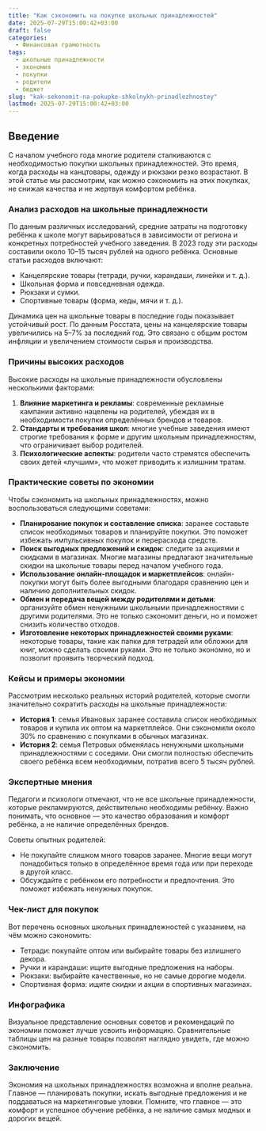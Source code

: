 ```yaml
---
title: "Как сэкономить на покупке школьных принадлежностей"
date: 2025-07-29T15:00:42+03:00
draft: false
categories:
  - Финансовая грамотность
tags:
  - школьные принадлежности
  - экономия
  - покупки
  - родители
  - бюджет
slug: "kak-sekonomit-na-pokupke-shkolnykh-prinadlezhnostey"
lastmod: 2025-07-29T15:00:42+03:00
---
```



## Введение

С началом учебного года многие родители сталкиваются с необходимостью покупки школьных принадлежностей. Это время, когда расходы на канцтовары, одежду и рюкзаки резко возрастают. В этой статье мы рассмотрим, как можно сэкономить на этих покупках, не снижая качества и не жертвуя комфортом ребёнка.

### Анализ расходов на школьные принадлежности

По данным различных исследований, средние затраты на подготовку ребёнка к школе могут варьироваться в зависимости от региона и конкретных потребностей учебного заведения. В 2023 году эти расходы составили около 10–15 тысяч рублей на одного ребёнка. Основные статьи расходов включают:

- Канцелярские товары (тетради, ручки, карандаши, линейки и т. д.).
- Школьная форма и повседневная одежда.
- Рюкзаки и сумки.
- Спортивные товары (форма, кеды, мячи и т. д.).

Динамика цен на школьные товары в последние годы показывает устойчивый рост. По данным Росстата, цены на канцелярские товары увеличились на 5–7% за последний год. Это связано с общим ростом инфляции и увеличением стоимости сырья и производства.

### Причины высоких расходов

Высокие расходы на школьные принадлежности обусловлены несколькими факторами:

1. **Влияние маркетинга и рекламы**: современные рекламные кампании активно нацелены на родителей, убеждая их в необходимости покупки определённых брендов и товаров.
2. **Стандарты и требования школ**: многие учебные заведения имеют строгие требования к форме и другим школьным принадлежностям, что ограничивает выбор родителей.
3. **Психологические аспекты**: родители часто стремятся обеспечить своих детей «лучшим», что может приводить к излишним тратам.

### Практические советы по экономии

Чтобы сэкономить на школьных принадлежностях, можно воспользоваться следующими советами:

- **Планирование покупок и составление списка**: заранее составьте список необходимых товаров и планируйте покупки. Это поможет избежать импульсивных покупок и перерасхода средств.
- **Поиск выгодных предложений и скидок**: следите за акциями и скидками в магазинах. Многие магазины предлагают значительные скидки на школьные товары перед началом учебного года.
- **Использование онлайн-площадок и маркетплейсов**: онлайн-покупки могут быть более выгодными благодаря сравнению цен и наличию дополнительных скидок.
- **Обмен и передача вещей между родителями и детьми**: организуйте обмен ненужными школьными принадлежностями с другими родителями. Это не только сэкономит деньги, но и поможет снизить количество отходов.
- **Изготовление некоторых принадлежностей своими руками**: некоторые товары, такие как папки для тетрадей или обложки для книг, можно сделать своими руками. Это не только экономно, но и позволит проявить творческий подход.

### Кейсы и примеры экономии

Рассмотрим несколько реальных историй родителей, которые смогли значительно сократить расходы на школьные принадлежности:

- **История 1**: семья Ивановых заранее составила список необходимых товаров и купила их оптом на маркетплейсе. Они сэкономили около 30% по сравнению с покупками в обычных магазинах.
- **История 2**: семья Петровых обменялась ненужными школьными принадлежностями с соседями. Они смогли полностью обеспечить своего ребёнка всем необходимым, потратив всего 5 тысяч рублей.

### Экспертные мнения

Педагоги и психологи отмечают, что не все школьные принадлежности, которые рекламируются, действительно необходимы ребёнку. Важно понимать, что основное — это качество образования и комфорт ребёнка, а не наличие определённых брендов.

Советы опытных родителей:

- Не покупайте слишком много товаров заранее. Многие вещи могут понадобиться только в определённое время года или при переходе в другой класс.
- Обсуждайте с ребёнком его потребности и предпочтения. Это поможет избежать ненужных покупок.

### Чек-лист для покупок

Вот перечень основных школьных принадлежностей с указанием, на чём можно сэкономить:

- Тетради: покупайте оптом или выбирайте товары без излишнего декора.
- Ручки и карандаши: ищите выгодные предложения на наборы.
- Рюкзаки: выбирайте качественные, но не самые дорогие модели.
- Спортивная форма: ищите скидки и акции в спортивных магазинах.

### Инфографика

Визуальное представление основных советов и рекомендаций по экономии поможет лучше усвоить информацию. Сравнительные таблицы цен на разные товары позволят наглядно увидеть, где можно сэкономить.

### Заключение

Экономия на школьных принадлежностях возможна и вполне реальна. Главное — планировать покупки, искать выгодные предложения и не поддаваться на маркетинговые уловки. Помните, что главное — это комфорт и успешное обучение ребёнка, а не наличие самых модных и дорогих вещей.

